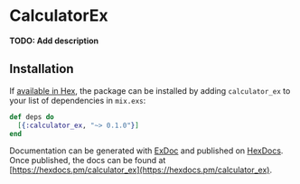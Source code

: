 # CalculatorEx

**TODO: Add description**

## Installation

If [available in Hex](https://hex.pm/docs/publish), the package can be installed
by adding `calculator_ex` to your list of dependencies in `mix.exs`:

```elixir
def deps do
  [{:calculator_ex, "~> 0.1.0"}]
end
```

Documentation can be generated with [ExDoc](https://github.com/elixir-lang/ex_doc)
and published on [HexDocs](https://hexdocs.pm). Once published, the docs can
be found at [https://hexdocs.pm/calculator_ex](https://hexdocs.pm/calculator_ex).

